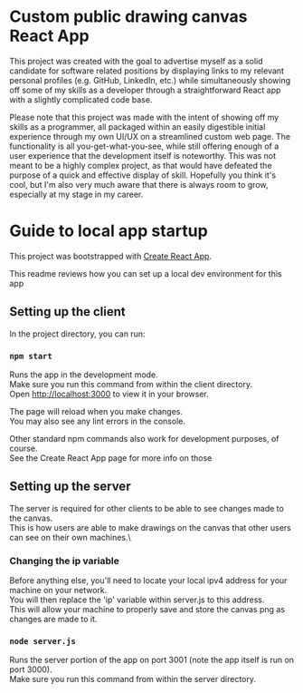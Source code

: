 # Custom public drawing canvas React App

This project was created with the goal to advertise myself as a solid candidate for software related positions by displaying links to my relevant personal profiles (e.g. GitHub, LinkedIn, etc.) while simultaneously showing off some of my skills as a developer through a straightforward React app with a slightly complicated code base.

Please note that this project was made with the intent of showing off my skills as a programmer, all packaged within an easily digestible initial experience through my own UI/UX on a streamlined custom web page. The functionality is all you-get-what-you-see, while still offering enough of a user experience that the development itself is noteworthy. This was not meant to be a highly complex project, as that would have defeated the purpose of a quick and effective display of skill. Hopefully you think it's cool, but I'm also very much aware that there is always room to grow, especially at my stage in my career.

# Guide to local app startup

This project was bootstrapped with [Create React App](https://github.com/facebook/create-react-app).

This readme reviews how you can set up a local dev environment for this app

## Setting up the client

In the project directory, you can run:

### `npm start`

Runs the app in the development mode.\
Make sure you run this command from within the client directory.\
Open [http://localhost:3000](http://localhost:3000) to view it in your browser.

The page will reload when you make changes.\
You may also see any lint errors in the console.

Other standard npm commands also work for development purposes, of course.\
See the Create React App page for more info on those

## Setting up the server

The server is required for other clients to be able to see changes made to the canvas.\
This is how users are able to make drawings on the canvas that other users can see on their own machines.\

### Changing the ip variable

Before anything else, you'll need to locate your local ipv4 address for your machine on your network.\
You will then replace the 'ip' variable within server.js to this address.\
This will allow your machine to properly save and store the canvas png as changes are made to it.

### `node server.js`

Runs the server portion of the app on port 3001 (note the app itself is run on port 3000).\
Make sure you run this command from within the server directory.
